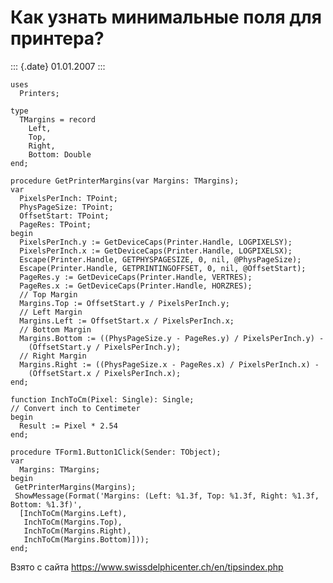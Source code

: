 Как узнать минимальные поля для принтера?
=========================================

::: {.date}
01.01.2007
:::

    uses 
      Printers; 
     
    type 
      TMargins = record 
        Left, 
        Top, 
        Right, 
        Bottom: Double 
    end; 
     
    procedure GetPrinterMargins(var Margins: TMargins); 
    var 
      PixelsPerInch: TPoint; 
      PhysPageSize: TPoint; 
      OffsetStart: TPoint; 
      PageRes: TPoint; 
    begin 
      PixelsPerInch.y := GetDeviceCaps(Printer.Handle, LOGPIXELSY); 
      PixelsPerInch.x := GetDeviceCaps(Printer.Handle, LOGPIXELSX); 
      Escape(Printer.Handle, GETPHYSPAGESIZE, 0, nil, @PhysPageSize); 
      Escape(Printer.Handle, GETPRINTINGOFFSET, 0, nil, @OffsetStart); 
      PageRes.y := GetDeviceCaps(Printer.Handle, VERTRES); 
      PageRes.x := GetDeviceCaps(Printer.Handle, HORZRES); 
      // Top Margin 
      Margins.Top := OffsetStart.y / PixelsPerInch.y; 
      // Left Margin 
      Margins.Left := OffsetStart.x / PixelsPerInch.x; 
      // Bottom Margin 
      Margins.Bottom := ((PhysPageSize.y - PageRes.y) / PixelsPerInch.y) - 
        (OffsetStart.y / PixelsPerInch.y); 
      // Right Margin 
      Margins.Right := ((PhysPageSize.x - PageRes.x) / PixelsPerInch.x) - 
        (OffsetStart.x / PixelsPerInch.x); 
    end; 
     
    function InchToCm(Pixel: Single): Single; 
    // Convert inch to Centimeter 
    begin 
      Result := Pixel * 2.54 
    end; 
     
    procedure TForm1.Button1Click(Sender: TObject); 
    var 
      Margins: TMargins; 
    begin 
     GetPrinterMargins(Margins); 
     ShowMessage(Format('Margins: (Left: %1.3f, Top: %1.3f, Right: %1.3f, Bottom: %1.3f)', 
      [InchToCm(Margins.Left), 
       InchToCm(Margins.Top), 
       InchToCm(Margins.Right), 
       InchToCm(Margins.Bottom)])); 
    end; 

Взято с сайта <https://www.swissdelphicenter.ch/en/tipsindex.php>
